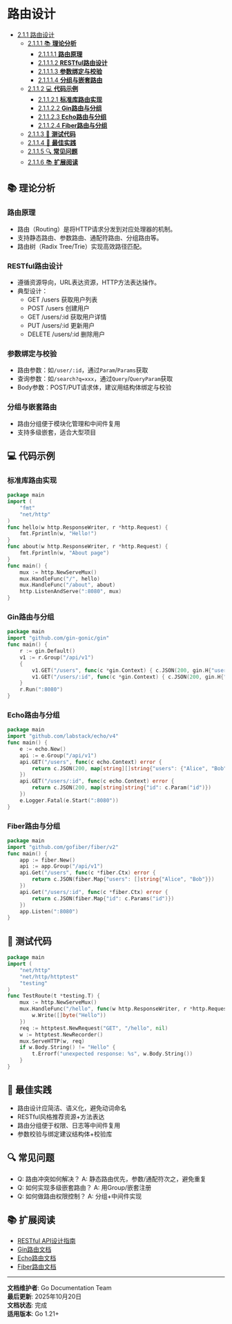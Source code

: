﻿# 路由设计

<!-- TOC START -->
- [2.1.1 路由设计](#211-路由设计)
  - [2.1.1.1 📚 **理论分析**](#2111--理论分析)
    - [2.1.1.1.1 **路由原理**](#21111-路由原理)
    - [2.1.1.1.2 **RESTful路由设计**](#21112-restful路由设计)
    - [2.1.1.1.3 **参数绑定与校验**](#21113-参数绑定与校验)
    - [2.1.1.1.4 **分组与嵌套路由**](#21114-分组与嵌套路由)
  - [2.1.1.2 💻 **代码示例**](#2112--代码示例)
    - [2.1.1.2.1 **标准库路由实现**](#21121-标准库路由实现)
    - [2.1.1.2.2 **Gin路由与分组**](#21122-gin路由与分组)
    - [2.1.1.2.3 **Echo路由与分组**](#21123-echo路由与分组)
    - [2.1.1.2.4 **Fiber路由与分组**](#21124-fiber路由与分组)
  - [2.1.1.3 🧪 **测试代码**](#2113--测试代码)
  - [2.1.1.4 🎯 **最佳实践**](#2114--最佳实践)
  - [2.1.1.5 🔍 **常见问题**](#2115--常见问题)
  - [2.1.1.6 📚 **扩展阅读**](#2116--扩展阅读)
<!-- TOC END -->

## 📚 **理论分析**

### **路由原理**

- 路由（Routing）是将HTTP请求分发到对应处理器的机制。
- 支持静态路由、参数路由、通配符路由、分组路由等。
- 路由树（Radix Tree/Trie）实现高效路径匹配。

### **RESTful路由设计**

- 遵循资源导向，URL表达资源，HTTP方法表达操作。
- 典型设计：
  - GET    /users        获取用户列表
  - POST   /users        创建用户
  - GET    /users/:id    获取用户详情
  - PUT    /users/:id    更新用户
  - DELETE /users/:id    删除用户

### **参数绑定与校验**

- 路由参数：如`/user/:id`，通过`Param`/`Params`获取
- 查询参数：如`/search?q=xxx`，通过`Query`/`QueryParam`获取
- Body参数：POST/PUT请求体，建议用结构体绑定与校验

### **分组与嵌套路由**

- 路由分组便于模块化管理和中间件复用
- 支持多级嵌套，适合大型项目

## 💻 **代码示例**

### **标准库路由实现**

```go
package main
import (
    "fmt"
    "net/http"
)
func hello(w http.ResponseWriter, r *http.Request) {
    fmt.Fprintln(w, "Hello!")
}
func about(w http.ResponseWriter, r *http.Request) {
    fmt.Fprintln(w, "About page")
}
func main() {
    mux := http.NewServeMux()
    mux.HandleFunc("/", hello)
    mux.HandleFunc("/about", about)
    http.ListenAndServe(":8080", mux)
}

```

### **Gin路由与分组**

```go
package main
import "github.com/gin-gonic/gin"
func main() {
    r := gin.Default()
    v1 := r.Group("/api/v1")
    {
        v1.GET("/users", func(c *gin.Context) { c.JSON(200, gin.H{"users": []string{"Alice", "Bob"}}) })
        v1.GET("/users/:id", func(c *gin.Context) { c.JSON(200, gin.H{"id": c.Param("id")}) })
    }
    r.Run(":8080")
}

```

### **Echo路由与分组**

```go
package main
import "github.com/labstack/echo/v4"
func main() {
    e := echo.New()
    api := e.Group("/api/v1")
    api.GET("/users", func(c echo.Context) error {
        return c.JSON(200, map[string][]string{"users": {"Alice", "Bob"}})
    })
    api.GET("/users/:id", func(c echo.Context) error {
        return c.JSON(200, map[string]string{"id": c.Param("id")})
    })
    e.Logger.Fatal(e.Start(":8080"))
}

```

### **Fiber路由与分组**

```go
package main
import "github.com/gofiber/fiber/v2"
func main() {
    app := fiber.New()
    api := app.Group("/api/v1")
    api.Get("/users", func(c *fiber.Ctx) error {
        return c.JSON(fiber.Map{"users": []string{"Alice", "Bob"}})
    })
    api.Get("/users/:id", func(c *fiber.Ctx) error {
        return c.JSON(fiber.Map{"id": c.Params("id")})
    })
    app.Listen(":8080")
}

```

## 🧪 **测试代码**

```go
package main
import (
    "net/http"
    "net/http/httptest"
    "testing"
)
func TestRoute(t *testing.T) {
    mux := http.NewServeMux()
    mux.HandleFunc("/hello", func(w http.ResponseWriter, r *http.Request) {
        w.Write([]byte("Hello"))
    })
    req := httptest.NewRequest("GET", "/hello", nil)
    w := httptest.NewRecorder()
    mux.ServeHTTP(w, req)
    if w.Body.String() != "Hello" {
        t.Errorf("unexpected response: %s", w.Body.String())
    }
}

```

## 🎯 **最佳实践**

- 路由设计应简洁、语义化，避免动词命名
- RESTful风格推荐资源+方法表达
- 路由分组便于权限、日志等中间件复用
- 参数校验与绑定建议结构体+校验库

## 🔍 **常见问题**

- Q: 路由冲突如何解决？
  A: 静态路由优先，参数/通配符次之，避免重复
- Q: 如何实现多级嵌套路由？
  A: 用Group/嵌套注册
- Q: 如何做路由权限控制？
  A: 分组+中间件实现

## 📚 **扩展阅读**

- [RESTful API设计指南](https://restfulapi.net/)
- [Gin路由文档](https://gin-gonic.com/docs/examples/route-grouping/)
- [Echo路由文档](https://echo.labstack.com/guide/routing/)
- [Fiber路由文档](https://docs.gofiber.io/api/app#group)

---

**文档维护者**: Go Documentation Team  
**最后更新**: 2025年10月20日  
**文档状态**: 完成  
**适用版本**: Go 1.21+
